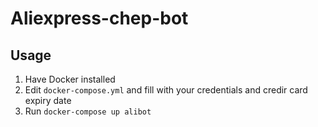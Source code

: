 # Aliexpress-chep-bot

## Usage
1. Have Docker installed
2. Edit `docker-compose.yml` and fill with your credentials and credir card expiry date
3. Run `docker-compose up alibot`
